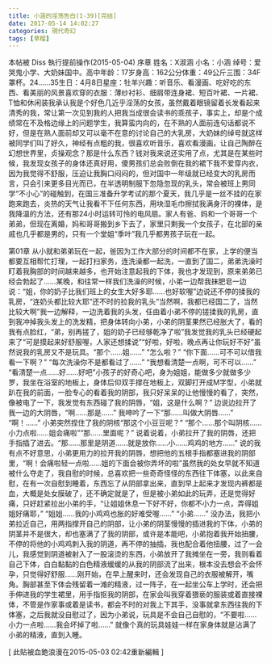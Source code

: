 ```yaml
---
title: 小涵的淫荡告白(1-39)[完结]
date: 2017-05-14 14:02:27
categories: 現代奇幻
tags: [草榴]
---
```

本帖被 Diss 執行提前操作(2015-05-04)
序章
        姓名：X淑涵
        小名：小涵
        绰号：爱哭鬼小学、大奶妹国中。高中年龄：17岁身高：162公分体重：49公斤三围：34F罩杯。24……35生日：4月8日星座：牡羊兴趣：听音乐、看漫画、吃好吃的东西、看美丽的风景喜欢穿的衣服：薄纱衬衫、细肩带连身裙、短百叶裙、一片裙、T恤和休闲装我承认我是个好色几近乎淫荡的女孩，虽然戴着眼镜留着长发看起来清秀的我，常让第一次见到我的人把我当成很会读书的乖孩子，事实上，却是个成绩常在不及格边缘上的问题学生，我算蛮内向的，在不熟的人面前连句话都说不好，但是在熟人面前却又可以毫不在意的讨论自己的大乳房，大奶妹的绰号就这样被同学们叫了好久，神经有点粗的我，很喜欢听音乐，喜欢看漫画，让自己陶醉在幻想世界里，贞操观念？那是什么东西？钱对我来说还实用了点，尤其是在某些时候，我发现女孩子的身体还真好用，傻男孩们总会败倒在我的裙下我不爱穿内衣，因为我觉得不舒服，压迫让我胸口闷闷的，但对国中一年级就已经变大的乳房而言，只会引来更多目光而已，在半透明制服下忽隐忽现的乳头，常会被班上男同学“不小心”的碰触到，在国三准备升学考试的那个夏天，我几乎是一丝不挂的在家跑来跑去，炎热的天气让我看不下任何东西，用块湿毛巾擦拭我满身汗的裸体，是我降温的方法，还有那24小时运转可怜的电风扇。家人有爸、妈和一个哥哥一个弟弟，但现在离婚，妈和哥哥搬到乡下去了，家里只剩我一个女孩子，在北部的亲戚也几乎都是男的，只有一个堂姐“季叶”我几乎都男孩子玩在一起。


第01章
从小就和弟弟玩在一起，爸因为工作大部分的时间都不在家，上学的便当都要互相帮忙打理，一起打扫家务，连洗澡都一起洗，一直到了国二，弟弟洗澡时盯着我胸部的时间越来越多，也开始注意起我的下体，我也才发现到，原来弟弟已经会勃起了……某晚，和往常一样我们洗澡的时候，小弟一边帮我抹肥皂一边说：“姐，你的奶子比我们班上的女生大好多耶……也好软喔”边说还不停的揉我的乳房，“连奶头都比较大耶”还不时的拉我的乳头“当然啊，我都已经国二了，当然比较大啊”我一边解释，一边洗着我的头发，任由着小弟不停的搓揉我的乳房，直到我冲掉我头发上的洗发精，把身体转向小弟，小弟的阴茎果然已经胀大了，看的我有点脸红，“弟，别再搓了，姐的奶子已经够乾净了啦”我发觉我的乳头已经硬起来了“可是摸起来好舒服喔，人家还想揉说”“好啦，好啦，晚点再让你玩好不好”虽然说我的乳房又不是玩具。“那个……姐……”
“怎么啦？”
“你下面……可不可以借我看一下啊？”
“每次洗澡你不是都看过了……”
“我想看清楚一点啊，可不可以……”
“看清楚一点……好……好吧”小孩子的好奇心吧，身为姐姐，能做多少就做多少罗，我坐在浴室的地板上，身体后仰双手撑在地板上，双脚打开成M字型，小弟就趴在我的前面，一脸专心的看着我的阴部，我只好呆呆的让他慢慢的看了，突然，像被电了一下，我发觉有东西碰了我的阴唇，“姐，这是什么啊？”
边说边拉开了我一边的大阴唇，“啊……那是……”
我呻吟了一下“那……叫做大阴唇……”
“啊！……”
小弟突然捏住了我的阴核“那这个小豆豆呢？”
“那个……那个叫阴核……小力点啦……姐会痛啦”“那……里面呢？”
说着说着，小弟拉开了我的阴唇，还把手指插了进去。“那……那里是阴道……就是放你……小……鸡鸡的地方……”
说的我有点不好意思，小弟更用力的拉开我的阴唇，想把他的五根手指都塞进我的阴部里，“啊！会痛啦轻一点啦……姐的下面会被你弄坏的啦”虽然我的处女早就不知道被什么夺走了，我自慰的时候，总喜欢把一些奇奇怪怪的东西往下体塞，以此来自慰，在有一次自慰到睡着，东西忘了从阴部拿出来，直到早上起来才发现内裤都是血，大概是处女膜破了，还不确定就是了，但是被小弟如此的玩弄，还是觉得好痛，只好赶紧拉出小弟的手，“让姐姐休息一下好不好，你都不小力一点，弄得姐姐好痛耶，”
“姐姐……我的小鸡鸡也胀的好难受喔……”
“小弟……”
没办法，我把小弟拉近自己，用两指撑开自己的阴部，让小弟的阴茎慢慢的插进我的下体，小弟的阴茎并不是很大，却也塞满了了我的阴部，或许是本能吧，小弟抱着我开始扭腰，不停的将他的小鸡鸡刺入我的阴道，再不停的抽插，我也配合着他扭腰，过了一会儿，我感觉到阴道被射入了一股滚烫的东西，小弟放开了我摊坐在一旁，我则看着自己下体，白白黏黏的白色精液缓缓的从我的阴部流了出来，根本没去想会不会怀孕，只觉得好舒服……刚开始，在早上醒来时，还会发现自己的衣服被解开，嘴角。胸部甚至下体会残留着一滩的精液，过一阵子，在一起坐公车上学时，还会把手伸进我的学生裙里，用手指抠我的阴部，在家会叫我穿着猥亵的服装或着直接裸体，不管是作家事或着是读书，都会不时的对我上下其手，没事就拿东西往我的下体塞，之后我就没自慰过了，因为小弟说，玩具是不会自己自慰的，“不要啦……小力一点啦……我会坏掉了啦……”
就像个真的玩具娃娃一样在家身体就是沾满了小弟的精液，直到入睡。


[ 此貼被血銫浪漫在2015-05-03 02:42重新編輯 ]